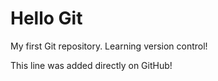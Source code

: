 # Hello Git
My first Git repository. Learning version control!

This line was added directly on GitHub!

